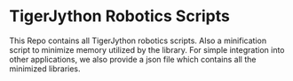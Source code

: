 # TigerJython Robotics Scripts

This Repo contains all TigerJython robotics scripts. Also a minification script to minimize memory utilized by the library. For simple integration into other applications, we also provide a json file which contains all the minimized libraries.